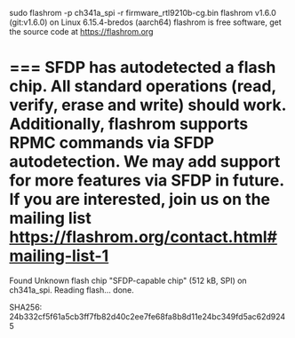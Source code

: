 sudo flashrom -p ch341a_spi -r firmware_rtl9210b-cg.bin
flashrom v1.6.0 (git:v1.6.0) on Linux 6.15.4-bredos (aarch64)
flashrom is free software, get the source code at https://flashrom.org

===
SFDP has autodetected a flash chip.
All standard operations (read, verify, erase and write) should work.
Additionally, flashrom supports RPMC commands via SFDP autodetection.
We may add support for more features via SFDP in future.
If you are interested, join us on the mailing list https://flashrom.org/contact.html#mailing-list-1
===
Found Unknown flash chip "SFDP-capable chip" (512 kB, SPI) on ch341a_spi.
Reading flash... done.


SHA256: 24b332cf5f61a5cb3ff7fb82d40c2ee7fe68fa8b8d11e24bc349fd5ac62d9245
